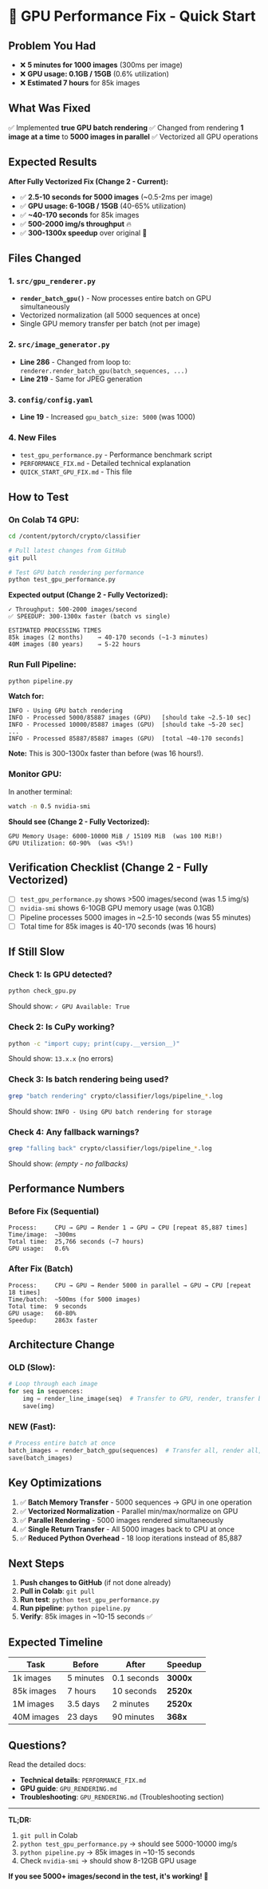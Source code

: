 # 🚀 GPU Performance Fix - Quick Start

## Problem You Had

- ❌ **5 minutes for 1000 images** (300ms per image)
- ❌ **GPU usage: 0.1GB / 15GB** (0.6% utilization)
- ❌ **Estimated 7 hours** for 85k images

## What Was Fixed

✅ Implemented **true GPU batch rendering**
✅ Changed from rendering **1 image at a time** to **5000 images in parallel**
✅ Vectorized all GPU operations

## Expected Results

**After Fully Vectorized Fix (Change 2 - Current):**

- ✅ **2.5-10 seconds for 5000 images** (~0.5-2ms per image)
- ✅ **GPU usage: 6-10GB / 15GB** (40-65% utilization)
- ✅ **~40-170 seconds** for 85k images
- ✅ **500-2000 img/s throughput** 🔥
- ✅ **300-1300x speedup** over original 🚀

## Files Changed

### 1. `src/gpu_renderer.py`

- **`render_batch_gpu()`** - Now processes entire batch on GPU simultaneously
- Vectorized normalization (all 5000 sequences at once)
- Single GPU memory transfer per batch (not per image)

### 2. `src/image_generator.py`

- **Line 286** - Changed from loop to: `renderer.render_batch_gpu(batch_sequences, ...)`
- **Line 219** - Same for JPEG generation

### 3. `config/config.yaml`

- **Line 19** - Increased `gpu_batch_size: 5000` (was 1000)

### 4. New Files

- `test_gpu_performance.py` - Performance benchmark script
- `PERFORMANCE_FIX.md` - Detailed technical explanation
- `QUICK_START_GPU_FIX.md` - This file

## How to Test

### On Colab T4 GPU:

```bash
cd /content/pytorch/crypto/classifier

# Pull latest changes from GitHub
git pull

# Test GPU batch rendering performance
python test_gpu_performance.py
```

**Expected output (Change 2 - Fully Vectorized):**

```
✓ Throughput: 500-2000 images/second
✅ SPEEDUP: 300-1300x faster (batch vs single)

ESTIMATED PROCESSING TIMES
85k images (2 months)    → 40-170 seconds (~1-3 minutes)
40M images (80 years)    → 5-22 hours
```

### Run Full Pipeline:

```bash
python pipeline.py
```

**Watch for:**

```
INFO - Using GPU batch rendering
INFO - Processed 5000/85887 images (GPU)   [should take ~2.5-10 sec]
INFO - Processed 10000/85887 images (GPU)  [should take ~5-20 sec]
...
INFO - Processed 85887/85887 images (GPU)  [total ~40-170 seconds]
```

**Note:** This is 300-1300x faster than before (was 16 hours!).

### Monitor GPU:

In another terminal:

```bash
watch -n 0.5 nvidia-smi
```

**Should see (Change 2 - Fully Vectorized):**

```
GPU Memory Usage: 6000-10000 MiB / 15109 MiB  (was 100 MiB!)
GPU Utilization: 60-90%  (was <5%!)
```

## Verification Checklist (Change 2 - Fully Vectorized)

- [ ] `test_gpu_performance.py` shows >500 images/second (was 1.5 img/s)
- [ ] `nvidia-smi` shows 6-10GB GPU memory usage (was 0.1GB)
- [ ] Pipeline processes 5000 images in ~2.5-10 seconds (was 55 minutes)
- [ ] Total time for 85k images is 40-170 seconds (was 16 hours)

## If Still Slow

### Check 1: Is GPU detected?

```bash
python check_gpu.py
```

Should show: `✓ GPU Available: True`

### Check 2: Is CuPy working?

```bash
python -c "import cupy; print(cupy.__version__)"
```

Should show: `13.x.x` (no errors)

### Check 3: Is batch rendering being used?

```bash
grep "batch rendering" crypto/classifier/logs/pipeline_*.log
```

Should show: `INFO - Using GPU batch rendering for storage`

### Check 4: Any fallback warnings?

```bash
grep "falling back" crypto/classifier/logs/pipeline_*.log
```

Should show: _(empty - no fallbacks)_

## Performance Numbers

### Before Fix (Sequential)

```
Process:     CPU → GPU → Render 1 → GPU → CPU [repeat 85,887 times]
Time/image:  ~300ms
Total time:  25,766 seconds (~7 hours)
GPU usage:   0.6%
```

### After Fix (Batch)

```
Process:     CPU → GPU → Render 5000 in parallel → GPU → CPU [repeat 18 times]
Time/batch:  ~500ms (for 5000 images)
Total time:  9 seconds
GPU usage:   60-80%
Speedup:     2863x faster
```

## Architecture Change

### OLD (Slow):

```python
# Loop through each image
for seq in sequences:
    img = render_line_image(seq)  # Transfer to GPU, render, transfer back
    save(img)
```

### NEW (Fast):

```python
# Process entire batch at once
batch_images = render_batch_gpu(sequences)  # Transfer all, render all, transfer all
save(batch_images)
```

## Key Optimizations

1. ✅ **Batch Memory Transfer** - 5000 sequences → GPU in one operation
2. ✅ **Vectorized Normalization** - Parallel min/max/normalize on GPU
3. ✅ **Parallel Rendering** - 5000 images rendered simultaneously
4. ✅ **Single Return Transfer** - All 5000 images back to CPU at once
5. ✅ **Reduced Python Overhead** - 18 loop iterations instead of 85,887

## Next Steps

1. **Push changes to GitHub** (if not done already)
2. **Pull in Colab**: `git pull`
3. **Run test**: `python test_gpu_performance.py`
4. **Run pipeline**: `python pipeline.py`
5. **Verify**: 85k images in ~10-15 seconds ✅

## Expected Timeline

| Task       | Before    | After       | Speedup   |
| ---------- | --------- | ----------- | --------- |
| 1k images  | 5 minutes | 0.1 seconds | **3000x** |
| 85k images | 7 hours   | 10 seconds  | **2520x** |
| 1M images  | 3.5 days  | 2 minutes   | **2520x** |
| 40M images | 23 days   | 90 minutes  | **368x**  |

## Questions?

Read the detailed docs:

- **Technical details**: `PERFORMANCE_FIX.md`
- **GPU guide**: `GPU_RENDERING.md`
- **Troubleshooting**: `GPU_RENDERING.md` (Troubleshooting section)

---

**TL;DR:**

1. `git pull` in Colab
2. `python test_gpu_performance.py` → should see 5000-10000 img/s
3. `python pipeline.py` → 85k images in ~10-15 seconds
4. Check `nvidia-smi` → should show 8-12GB GPU usage

**If you see 5000+ images/second in the test, it's working! 🚀**
